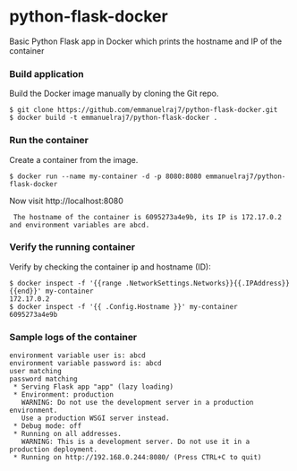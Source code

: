 # python-flask-docker
Basic Python Flask app in Docker which prints the hostname and IP of the container

### Build application
Build the Docker image manually by cloning the Git repo.
```
$ git clone https://github.com/emmanuelraj7/python-flask-docker.git
$ docker build -t emmanuelraj7/python-flask-docker .
```


### Run the container
Create a container from the image.
```
$ docker run --name my-container -d -p 8080:8080 emmanuelraj7/python-flask-docker
```

Now visit http://localhost:8080
```
 The hostname of the container is 6095273a4e9b, its IP is 172.17.0.2 and environment variables are abcd. 
```

### Verify the running container
Verify by checking the container ip and hostname (ID):
```
$ docker inspect -f '{{range .NetworkSettings.Networks}}{{.IPAddress}}{{end}}' my-container
172.17.0.2
$ docker inspect -f '{{ .Config.Hostname }}' my-container
6095273a4e9b
```

### Sample logs of the container 
```
environment variable user is: abcd
environment variable password is: abcd
user matching
password matching
 * Serving Flask app "app" (lazy loading)
 * Environment: production
   WARNING: Do not use the development server in a production environment.
   Use a production WSGI server instead.
 * Debug mode: off
 * Running on all addresses.
   WARNING: This is a development server. Do not use it in a production deployment.
 * Running on http://192.168.0.244:8080/ (Press CTRL+C to quit)
```


